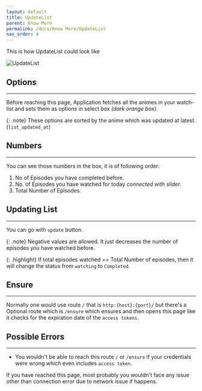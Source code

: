 ```yaml
---
layout: default
title: UpdateList
parent: Know More
permalink: /docs/Know More/UpdateList
nav_order: 4
---
```


This is how UpdateList could look like 
<br>

![UpdateList](../../../assets/update_list.jpg "UpdateList Page")


## Options
---

Before reaching this page, Application fetches all the animes in your watch-list and sets them as options in select box _(dark orange box)_.

{: .note}
These options are sorted by the anime which was updated at latest.(`list_updated_at`)

## Numbers
---

You can see those numbers in the box,  it is of following order:
1. No of Episodes you have completed before.
2. No. of Episodes you have watched for today _connected with slider_.
3. Total Number of Episodes.

## Updating List
---

You can go with `update` button.

{: .note}
Negative values are allowed. It just decreases the number of episodes you have watched before.


{: .highlight} 
If total episodes watched == Total Number of episodes, then it will change the status from `watching` to `Completed`.


## Ensure
---

Normally one would use route `/` that is `http:{host}:{port}/` but there's a Optional route which is `/ensure` which ensures and then opens this page like it checks for the expiration date of the `access tokens`.

## Possible Errors
---

* You wouldn't be able to reach this route `/` or `/ensure` if your credentials were wrong which even includes `access token`.

If you have reached this page, most probably you wouldn't face any issue other than connection error due to network issue if happens.


